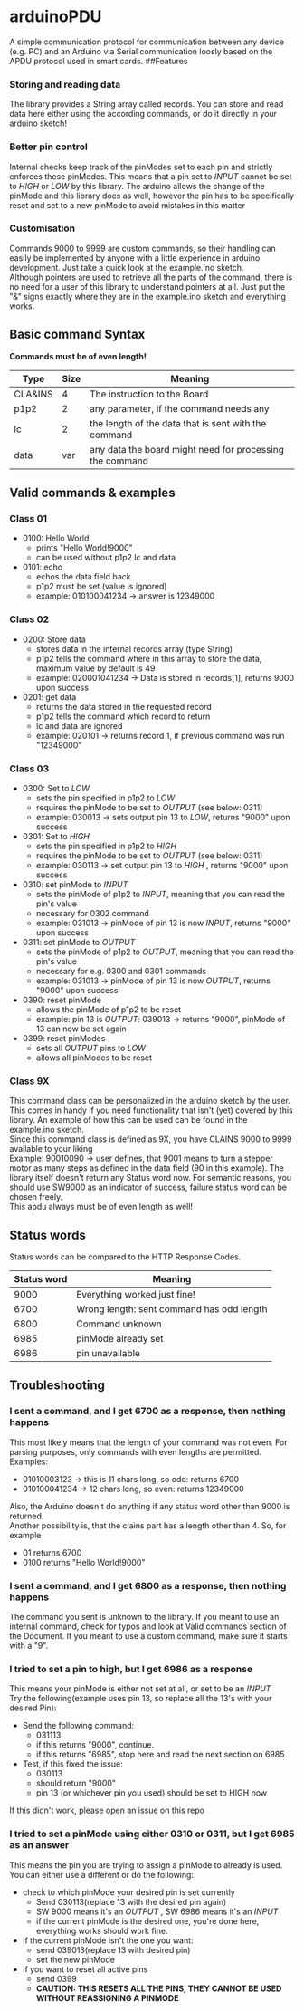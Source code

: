 # arduinoPDU
A simple communication protocol for communication between any device (e.g. PC) and an Arduino via Serial communication loosly based 
on the APDU protocol used in smart cards. 
##Features 
### Storing and reading data 
The library provides a String array called records. You can store and read data here either using the according 
commands, or do it directly in your arduino sketch! 
### Better pin control
Internal checks keep track of the pinModes set to each pin and strictly enforces these pinModes. 
This means that a pin set to _INPUT_ cannot be set to _HIGH_ or _LOW_ by this library. 
The arduino allows the change of the pinMode and this library does as well, however the pin has to be specifically reset 
and set to a new pinMode to avoid mistakes in this matter
### Customisation 
Commands 9000 to 9999 are custom commands, so their handling can easily be implemented by anyone with a little experience 
in arduino development. Just take a quick look at the example.ino sketch. <br />
Although pointers are used to retrieve all the parts of the command, there is no need for a user of this library to 
understand pointers at all. Just put the "&" signs exactly where they are in the example.ino sketch 
and everything works. 
## Basic command Syntax 
<b>Commands must be of even length! </b>

Type |Size |Meaning |
---|---|---| 
CLA&INS |4 | The instruction to the Board |
p1p2 |2 |any parameter, if the command needs any | 
lc |2 | the length of the data that is sent with the command | 
data |var |any data the board might need for processing the command | 

## Valid commands & examples
### Class 01
- 0100: Hello World
  - prints "Hello World!9000" 
  - can be used without p1p2 lc and data 
- 0101: echo
  - echos the data field back 
  - p1p2 must be set (value is ignored) 
  - example: 010100041234 -> answer is 12349000
  
### Class 02
- 0200: Store data 
  - stores data in the internal records array (type String)  
  - p1p2 tells the command where in this array to store the data, maximum value by default is 49   
  - example: 020001041234 -> Data is stored in records[1], returns 9000 upon success 
- 0201: get data 
  - returns the data stored in the requested record 
  - p1p2 tells the command which record to return 
  - lc and data are ignored 
  - example: 020101 -> returns record 1, if previous command was run "12349000"  
  
### Class 03
- 0300: Set to _LOW_ 
  - sets the pin specified in p1p2 to _LOW_
  - requires the pinMode to be set to _OUTPUT_ (see below: 0311)
  - example: 030013 -> sets output pin 13 to _LOW_, returns "9000" upon success 
- 0301: Set to _HIGH_
  - sets the pin specified in p1p2 to _HIGH_
  - requires the pinMode to be set to _OUTPUT_ (see below: 0311)
  - example: 030113 -> set output pin 13 to _HIGH_ , returns "9000" upon success
- 0310: set pinMode to _INPUT_
  - sets the pinMode of p1p2 to _INPUT_, meaning that you can read the pin's value
  - necessary for 0302 command
  - example: 031013 -> pinMode of pin 13 is now _INPUT_, returns "9000" upon success 
- 0311: set pinMode to _OUTPUT_
  - sets the pinMode of p1p2 to _OUTPUT_, meaning that you can read the pin's value
  - necessary for e.g. 0300 and 0301 commands 
  - example: 031013 -> pinMode of pin 13 is now _OUTPUT_, returns "9000" upon success
- 0390: reset pinMode
  - allows the pinMode of p1p2 to be reset
  - example: pin 13 is _OUTPUT_: 039013 -> returns "9000", pinMode of 13 can now be set again
- 0399: reset pinModes
  - sets all _OUTPUT_ pins to _LOW_ 
  - allows all pinModes to be reset

### Class 9X 
This command class can be personalized in the arduino sketch by the user. This comes in handy if you need 
functionality that isn't (yet) covered by this library. An example of how this can be used can be found
in the example.ino sketch. <br />
Since this command class is defined as 9X, you have CLAINS 9000 to 9999 available to your liking <br />
Example: 90010090 -> user defines, that 9001 means to turn a stepper motor as many steps as defined in 
the data field (90 in this example). The library itself doesn't return any Status word now. For semantic reasons, 
you should use SW9000 as an indicator of success, failure status word can be chosen freely. <br />
This apdu always must be of even length as well! 
## Status words 
Status words can be compared to the HTTP Response Codes. <br /> 

|Status word |Meaning |
|---|---|
|9000 |Everything worked just fine! | 
|6700 |Wrong length: sent command has odd length|
|6800 |Command unknown|
|6985 | pinMode already set |
|6986 | pin unavailable|

## Troubleshooting 
### I sent a command, and I get 6700 as a response, then nothing happens
This most likely means that the length of your command was not even. For parsing purposes, 
only commands with even lengths are permitted. <br /> 
Examples: 
- 01010003123 -> this is 11 chars long, so odd: returns 6700
- 010100041234 -> 12 chars long, so even: returns 12349000  

Also, the Arduino doesn't do anything if any status word other than 9000 is returned. <br />
Another possibility is, that the clains part has a length other than 4. So, for example 
- 01 returns 6700 
- 0100 returns "Hello World!9000"
### I sent a command, and I get 6800 as a response, then nothing happens
The command you sent is unknown to the library. If you meant to use an internal command, check for typos and look at Valid 
commands section of the Document. If you meant to use a custom command, make sure it starts with a "9". 
### I tried to set a pin to high, but I get 6986 as a response
This means your pinMode is either not set at all, or set to be an _INPUT_ <br />
Try the following(example uses pin 13, so replace all the 13's with your desired Pin): 
- Send the following command: 
  - 031113
  - if this returns "9000", continue. 
  - if this returns "6985", stop here and read the next section on 6985
- Test, if this fixed the issue: 
  - 030113
  - should return "9000"
  - pin 13 (or whichever pin you used) should be set to HIGH now
  
If this didn't work, please open an issue on this repo 
### I tried to set a pinMode using either 0310 or 0311, but I get 6985 as an answer  
This means the pin you are trying to assign a pinMode to already is used. You can either use a different or do the following: 
- check to which pinMode your desired pin is set currently
  - Send 030113(replace 13 with the desired pin again)
  - SW 9000 means it's an _OUTPUT_ , SW 6986 means it's an _INPUT_ 
  - if the current pinMode is the desired one, you're done here, everything works should work fine.
- if the current pinMode isn't the one you want: 
  - send 039013(replace 13 with desired pin) 
  - set the new pinMode
- if you want to reset all active pins 
  - send 0399
  - <b> CAUTION: THIS RESETS ALL THE PINS, THEY CANNOT BE USED WITHOUT REASSIGNING A PINMODE </b>
